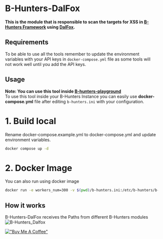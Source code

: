 # B-Hunters-DalFox

**This is the module that is responsible to scan the targets for XSS in [B-Hunters Framework](https://github.com/B-Hunters/B-Hunters) using [DalFox](https://github.com/hahwul/dalfox).**


## Requirements

To be able to use all the tools remember to update the environment variables with your API keys in `docker-compose.yml` file as some tools will not work well until you add the API keys.

## Usage 

**Note: You can use this tool inside [B-hunters-playground](https://github.com/B-Hunters/B-Hunters-playground)**   
To use this tool inside your B-Hunters Instance you can easily use **docker-compose.yml** file after editing `b-hunters.ini` with your configuration.

# 1. **Build local**
Rename docker-compose.example.yml to docker-compose.yml and update environment variables.

```bash
docker compose up -d
```

# 2. **Docker Image**
You can also run using docker image
```bash
docker run -e workers_num=300 -v $(pwd)/b-hunters.ini:/etc/b-hunters/b-hunters.ini bormaa/b-hunters-dalfox:v1.0
```

## How it works

B-Hunters-DalFox receives the Paths from different B-Hunters modules 
![B-Hunters_Dalfox](https://i.imgur.com/ReVG3rp.png)

[!["Buy Me A Coffee"](https://www.buymeacoffee.com/assets/img/custom_images/orange_img.png)](https://www.buymeacoffee.com/bormaa)
